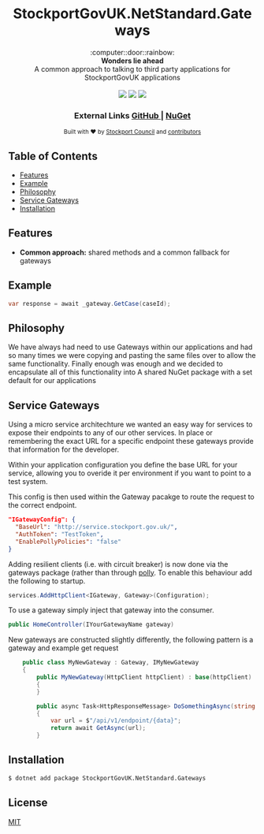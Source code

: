 <h1 align="center">StockportGovUK.NetStandard.Gateways</h1>

<div align="center">
  :computer::door::rainbow:
</div>
<div align="center">
  <strong>Wonders lie ahead</strong>
</div>
<div align="center">
  A common approach to talking to third party applications for StockportGovUK applications
</div>

<br />

<div align="center">
  <img src="https://img.shields.io/nuget/dt/StockportGovUK.NetStandard.Gateways.svg?style=flat-square" />
  <img src="https://img.shields.io/nuget/v/StockportGovUK.NetStandard.Gateways.svg?style=flat-square" />
  <img src="https://img.shields.io/badge/stability-stable-green.svg?style=flat-square" />
</div>

<div align="center">
  <h3>
    External Links
    <a href="https://github.com/smbc-digital/StockportGovUK.NetStandard.Gateways">
      GitHub
    </a>
    <span> | </span>
    <a href="https://www.nuget.org/packages/StockportGovUK.NetStandard.Gateways/">
      NuGet
    </a>
  </h3>
</div>

<div align="center">
  <sub>Built with ❤︎ by
  <a href="https://www.stockport.gov.uk">Stockport Council</a> and
  <a href="">
    contributors
  </a>
</div>

## Table of Contents
- [Features](#features)
- [Example](#example)
- [Philosophy](#philosophy)
- [Service Gateways](#service-gateways)
- [Installation](#installation)

## Features
- __Common approach:__ shared methods and a common fallback for gateways

## Example
```c#
var response = await _gateway.GetCase(caseId);
```

## Philosophy
We have always had need to use Gateways within our applications and had so many times we were copying and pasting the same files over to allow the same functionality. Finally enough was enough and we decided to encapsulate all of this functionality into A shared NuGet package with a set default for our applications

## Service Gateways
Using a micro service architechture we wanted an easy way for services to expose their endpoints to any of our other services. In place or remembering the exact URL for a specific endpoint these gateways provide that information for the developer.

Within your application configuration you define the base URL for your service, allowing you to overide it per environment if you want to point to a test system.

This config is then used within the Gateway pacakge to route the request to the correct endpoint.

```json
"IGatewayConfig": {
  "BaseUrl": "http://service.stockport.gov.uk/",
  "AuthToken": "TestToken",
  "EnablePollyPolicies": "false"
}
```

Adding resilient clients (i.e. with circuit breaker) is now done via the gateways package (rather than through [polly](https://github.com/smbc-digital/StockportGovUK.NetStandard.Polly). To enable this behaviour add the following to startup.

```C#
services.AddHttpClient<IGateway, Gateway>(Configuration);
```

To use a gateway simply inject that gateway into the consumer.
```C#
public HomeController(IYourGatewayName gateway)
```

New gateways are constructed slightly differently, the following pattern is a gateway and example get request

```c#
    public class MyNewGateway : Gateway, IMyNewGateway
    {
        public MyNewGateway(HttpClient httpClient) : base(httpClient) 
        {
        }

        public async Task<HttpResponseMessage> DoSomethingAsync(string data)
        {
            var url = $"/api/v1/endpoint/{data}";
            return await GetAsync(url);
        }
```

## Installation
```bash
$ dotnet add package StockportGovUK.NetStandard.Gateways
```

## License
[MIT](https://tldrlegal.com/license/mit-license)
